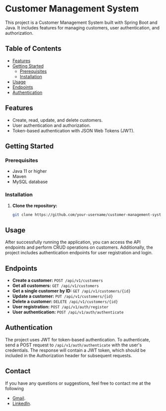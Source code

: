 # Customer Management System

This project is a Customer Management System built with Spring Boot and Java. It includes features for managing customers, user authentication, and authorization.

## Table of Contents

- [Features](#features)
- [Getting Started](#getting-started)
  - [Prerequisites](#prerequisites)
  - [Installation](#installation)
- [Usage](#usage)
- [Endpoints](#endpoints)
- [Authentication](#authentication)

## Features

- Create, read, update, and delete customers.
- User authentication and authorization.
- Token-based authentication with JSON Web Tokens (JWT).

## Getting Started

### Prerequisites

- Java 11 or higher
- Maven
- MySQL database

### Installation

1. **Clone the repository:**

   ```bash
   git clone https://github.com/your-username/customer-management-system.git

## Usage

After successfully running the application, you can access the API endpoints and perform CRUD operations on customers. Additionally, the project includes authentication endpoints for user registration and login.

## Endpoints

- **Create a customer:** `POST /api/v1/customers`
- **Get all customers:** `GET /api/v1/customers`
- **Get a single customer by ID:** `GET /api/v1/customers/{id}`
- **Update a customer:** `PUT /api/v1/customers/{id}`
- **Delete a customer:** `DELETE /api/v1/customers/{id}`
- **User registration:** `POST /api/v1/auth/register`
- **User authentication:** `POST /api/v1/auth/authenticate`

## Authentication

The project uses JWT for token-based authentication. To authenticate, send a POST request to `/api/v1/auth/authenticate` with the user's credentials. The response will contain a JWT token, which should be included in the Authorization header for subsequent requests.

## Contact

If you have any questions or suggestions, feel free to contact me at the following
- [Gmail](saravanad2401@gmail.com).
- [LinkedIn](https://www.linkedin.com/in/saravanad2401/).
